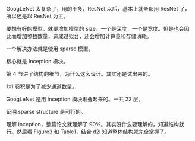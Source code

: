 
GoogLeNet 太复杂了，用的不多，ResNet 以后，基本上就全都用 ResNet 了，所以还是以 ResNet 为主。  

要想有好的模型，就要增加模型的 size，一个是深度，一个是宽度。但是也会因此而增加参数数量，造成过拟合，还会增加计算量和存储消耗。  

一个解决办法就是使用 sparse 模型。  

核心就是 Inception 模块。  

第 4 节讲了结构的细节，为什么这么设计。其实还是试出来的。  

1x1 卷积是为了减少通道数量。  

GoogLeNet 是用 Inception 模块堆叠起来的。一共 22 层。  

证明 sparse structure 是可行的。  



理解 Inception，整篇论文就理解了 90%。其实没什么要理解的，知道结构就行。然后看 Figure3 和 Table1，结合 d2l 知道整体结构就完全掌握了。  

